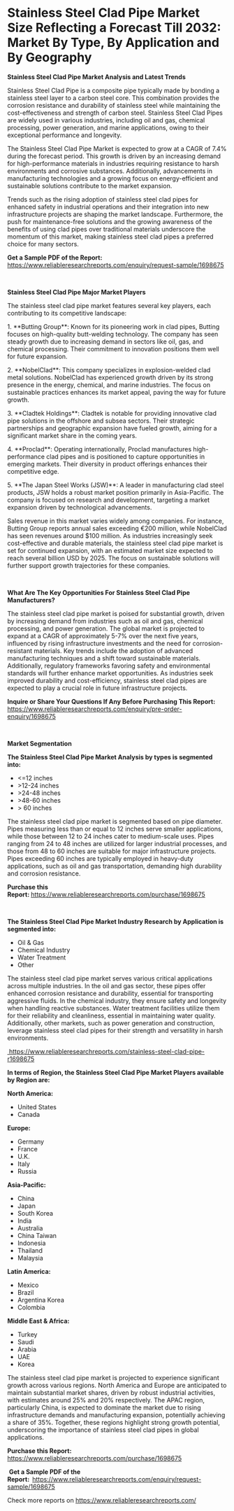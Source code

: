 <p><h1>Stainless Steel Clad Pipe Market Size Reflecting a Forecast Till 2032: Market By Type, By Application and By Geography</h1></p><p><strong>Stainless Steel Clad Pipe Market Analysis and Latest Trends</strong></p>
<p><p>Stainless Steel Clad Pipe is a composite pipe typically made by bonding a stainless steel layer to a carbon steel core. This combination provides the corrosion resistance and durability of stainless steel while maintaining the cost-effectiveness and strength of carbon steel. Stainless Steel Clad Pipes are widely used in various industries, including oil and gas, chemical processing, power generation, and marine applications, owing to their exceptional performance and longevity.</p><p>The Stainless Steel Clad Pipe Market is expected to grow at a CAGR of 7.4% during the forecast period. This growth is driven by an increasing demand for high-performance materials in industries requiring resistance to harsh environments and corrosive substances. Additionally, advancements in manufacturing technologies and a growing focus on energy-efficient and sustainable solutions contribute to the market expansion. </p><p>Trends such as the rising adoption of stainless steel clad pipes for enhanced safety in industrial operations and their integration into new infrastructure projects are shaping the market landscape. Furthermore, the push for maintenance-free solutions and the growing awareness of the benefits of using clad pipes over traditional materials underscore the momentum of this market, making stainless steel clad pipes a preferred choice for many sectors.</p></p>
<p><strong>Get a Sample PDF of the Report:&nbsp;</strong> <a href="https://www.reliableresearchreports.com/enquiry/request-sample/1698675?utm_campaign=2215&utm_medium=2&utm_source=Github&utm_content=ia&utm_term=27032025&utm_id=stainless-steel-clad-pipe">https://www.reliableresearchreports.com/enquiry/request-sample/1698675</a></p>
<p>&nbsp;</p>
<p><strong>Stainless Steel Clad Pipe Major Market Players</strong></p>
<p><p>The stainless steel clad pipe market features several key players, each contributing to its competitive landscape:</p><p>1. **Butting Group**: Known for its pioneering work in clad pipes, Butting focuses on high-quality butt-welding technology. The company has seen steady growth due to increasing demand in sectors like oil, gas, and chemical processing. Their commitment to innovation positions them well for future expansion.</p><p>2. **NobelClad**: This company specializes in explosion-welded clad metal solutions. NobelClad has experienced growth driven by its strong presence in the energy, chemical, and marine industries. The focus on sustainable practices enhances its market appeal, paving the way for future growth.</p><p>3. **Cladtek Holdings**: Cladtek is notable for providing innovative clad pipe solutions in the offshore and subsea sectors. Their strategic partnerships and geographic expansion have fueled growth, aiming for a significant market share in the coming years.</p><p>4. **Proclad**: Operating internationally, Proclad manufactures high-performance clad pipes and is positioned to capture opportunities in emerging markets. Their diversity in product offerings enhances their competitive edge.</p><p>5. **The Japan Steel Works (JSW)**: A leader in manufacturing clad steel products, JSW holds a robust market position primarily in Asia-Pacific. The company is focused on research and development, targeting a market expansion driven by technological advancements.</p><p>Sales revenue in this market varies widely among companies. For instance, Butting Group reports annual sales exceeding €200 million, while NobelClad has seen revenues around $100 million. As industries increasingly seek cost-effective and durable materials, the stainless steel clad pipe market is set for continued expansion, with an estimated market size expected to reach several billion USD by 2025. The focus on sustainable solutions will further support growth trajectories for these companies.</p></p>
<p>&nbsp;</p>
<p><strong>What Are The Key Opportunities For Stainless Steel Clad Pipe Manufacturers?</strong></p>
<p><p>The stainless steel clad pipe market is poised for substantial growth, driven by increasing demand from industries such as oil and gas, chemical processing, and power generation. The global market is projected to expand at a CAGR of approximately 5-7% over the next five years, influenced by rising infrastructure investments and the need for corrosion-resistant materials. Key trends include the adoption of advanced manufacturing techniques and a shift toward sustainable materials. Additionally, regulatory frameworks favoring safety and environmental standards will further enhance market opportunities. As industries seek improved durability and cost-efficiency, stainless steel clad pipes are expected to play a crucial role in future infrastructure projects.</p></p>
<p><strong>Inquire or Share Your Questions If Any Before Purchasing This Report:</strong> <a href="https://www.reliableresearchreports.com/enquiry/pre-order-enquiry/1698675?utm_campaign=2215&utm_medium=2&utm_source=Github&utm_content=ia&utm_term=27032025&utm_id=stainless-steel-clad-pipe">https://www.reliableresearchreports.com/enquiry/pre-order-enquiry/1698675</a></p>
<p>&nbsp;</p>
<p><strong>Market Segmentation</strong></p>
<p><strong>The Stainless Steel Clad Pipe Market Analysis by types is segmented into:</strong></p>
<p><ul><li><=12 inches</li><li>>12-24 inches</li><li>>24-48 inches</li><li>>48-60 inches</li><li>> 60 inches</li></ul></p>
<p><p>The stainless steel clad pipe market is segmented based on pipe diameter. Pipes measuring less than or equal to 12 inches serve smaller applications, while those between 12 to 24 inches cater to medium-scale uses. Pipes ranging from 24 to 48 inches are utilized for larger industrial processes, and those from 48 to 60 inches are suitable for major infrastructure projects. Pipes exceeding 60 inches are typically employed in heavy-duty applications, such as oil and gas transportation, demanding high durability and corrosion resistance.</p></p>
<p><strong>Purchase this Report:&nbsp;</strong><a href="https://www.reliableresearchreports.com/purchase/1698675?utm_campaign=2215&utm_medium=2&utm_source=Github&utm_content=ia&utm_term=27032025&utm_id=stainless-steel-clad-pipe">https://www.reliableresearchreports.com/purchase/1698675</a></p>
<p>&nbsp;</p>
<p><strong>The Stainless Steel Clad Pipe Market Industry Research by Application is segmented into:</strong></p>
<p><ul><li>Oil & Gas</li><li>Chemical Industry</li><li>Water Treatment</li><li>Other</li></ul></p>
<p><p>The stainless steel clad pipe market serves various critical applications across multiple industries. In the oil and gas sector, these pipes offer enhanced corrosion resistance and durability, essential for transporting aggressive fluids. In the chemical industry, they ensure safety and longevity when handling reactive substances. Water treatment facilities utilize them for their reliability and cleanliness, essential in maintaining water quality. Additionally, other markets, such as power generation and construction, leverage stainless steel clad pipes for their strength and versatility in harsh environments.</p></p>
<p><a href="https://www.reliableresearchreports.com/stainless-steel-clad-pipe-r1698675?utm_campaign=2215&utm_medium=2&utm_source=Github&utm_content=ia&utm_term=27032025&utm_id=stainless-steel-clad-pipe">&nbsp;https://www.reliableresearchreports.com/stainless-steel-clad-pipe-r1698675</a></p>
<p><strong>In terms of Region, the Stainless Steel Clad Pipe Market Players available by Region are:</strong></p>
<p>
    <p> <strong> North America: </strong>
        <ul>
            <li>United States</li>
            <li>Canada</li>
        </ul>
        </p> 
    <p> <strong> Europe: </strong>
        <ul>
            <li>Germany</li>
            <li>France</li>
            <li>U.K.</li>
            <li>Italy</li>
            <li>Russia</li>
        </ul>
        </p> 
    <p> <strong> Asia-Pacific: </strong>
        <ul>
            <li>China</li>
            <li>Japan</li>
            <li>South Korea</li>
            <li>India</li>
            <li>Australia</li>
            <li>China Taiwan</li>
            <li>Indonesia</li>
            <li>Thailand</li>
            <li>Malaysia</li>
        </ul>
        </p> 
    <p> <strong> Latin America: </strong>
        <ul>
            <li>Mexico</li>
            <li>Brazil</li>
            <li>Argentina Korea</li>
            <li>Colombia</li>
        </ul>
        </p> 
    <p> <strong> Middle East & Africa: </strong>
        <ul>
            <li>Turkey</li>
            <li>Saudi</li>
            <li>Arabia</li>
            <li>UAE</li>
            <li>Korea</li>
        </ul>
    </p>
    </p>
<p><p>The stainless steel clad pipe market is projected to experience significant growth across various regions. North America and Europe are anticipated to maintain substantial market shares, driven by robust industrial activities, with estimates around 25% and 20% respectively. The APAC region, particularly China, is expected to dominate the market due to rising infrastructure demands and manufacturing expansion, potentially achieving a share of 35%. Together, these regions highlight strong growth potential, underscoring the importance of stainless steel clad pipes in global applications.</p></p>
<p><strong>Purchase this Report: </strong><a href="https://www.reliableresearchreports.com/purchase/1698675?utm_campaign=2215&utm_medium=2&utm_source=Github&utm_content=ia&utm_term=27032025&utm_id=stainless-steel-clad-pipe">https://www.reliableresearchreports.com/purchase/1698675</a></p>
<p>&nbsp;<strong>Get a Sample PDF of the Report:&nbsp;&nbsp;</strong><a href="https://www.reliableresearchreports.com/enquiry/request-sample/1698675?utm_campaign=2215&utm_medium=2&utm_source=Github&utm_content=ia&utm_term=27032025&utm_id=stainless-steel-clad-pipe">https://www.reliableresearchreports.com/enquiry/request-sample/1698675</a></p>
<p><strong></strong></p>
<p>Check more reports on <a href="https://www.reliableresearchreports.com/?utm_campaign=2215&utm_medium=2&utm_source=Github&utm_content=ia&utm_term=27032025&utm_id=stainless-steel-clad-pipe">https://www.reliableresearchreports.com/</a></p>